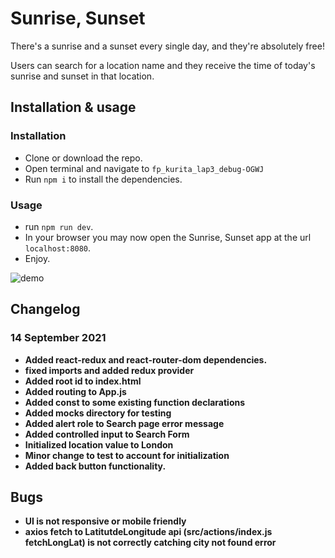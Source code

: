 # Sunrise, Sunset

There's a sunrise and a sunset every single day, and they're absolutely free!

Users can search for a location name and they receive the time of today's sunrise and sunset in that location.

## Installation & usage

### Installation

* Clone or download the repo.
* Open terminal and navigate to `fp_kurita_lap3_debug-OGWJ`
* Run `npm i` to install the dependencies.

### Usage

* run `npm run dev`.
* In your browser you may now open the Sunrise, Sunset app at the url `localhost:8080`.
* Enjoy.

![demo](https://raw.githubusercontent.com/getfutureproof/fp_lap_3_debug_assignment-OGWJ/master/screencap.gif?token=ANHFCK3P25LWBKPIYJDYMVTBJGK7M)

## Changelog

### 14 September 2021
* **Added react-redux and react-router-dom dependencies.**
* **fixed imports and added redux provider**
* **Added root id to index.html**
* **Added routing to App.js**
* **Added const to some existing function declarations**
* **Added __mocks__ directory for testing**
* **Added alert role to Search page error message**
* **Added controlled input to Search Form**
* **Initialized location value to London**
* **Minor change to test to account for initialization**
* **Added back button functionality.**

## Bugs
* **UI is not responsive or mobile friendly**
* **axios fetch to LatitutdeLongitude api (src/actions/index.js fetchLongLat) is not correctly catching city not found error**